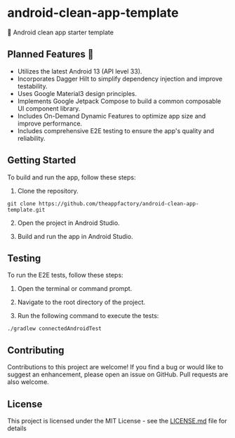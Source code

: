 # android-clean-app-template

🚀 Android clean app starter template

## Planned Features 🥑

- Utilizes the latest Android 13 (API level 33).
- Incorporates Dagger Hilt to simplify dependency injection and improve testability.
- Uses Google Material3 design principles.
- Implements Google Jetpack Compose to build a common composable UI component library.
- Includes On-Demand Dynamic Features to optimize app size and improve performance.
- Includes comprehensive E2E testing to ensure the app's quality and reliability.

## Getting Started

To build and run the app, follow these steps:

1. Clone the repository.
```
git clone https://github.com/theappfactory/android-clean-app-template.git
```

2. Open the project in Android Studio.

3. Build and run the app in Android Studio.

## Testing

To run the E2E tests, follow these steps:

1. Open the terminal or command prompt.

2. Navigate to the root directory of the project.

3. Run the following command to execute the tests:
```
./gradlew connectedAndroidTest
```

## Contributing

Contributions to this project are welcome! If you find a bug or would like to suggest an
enhancement, please open an issue on GitHub. Pull requests are also welcome.

## License

This project is licensed under the MIT License - see the [LICENSE.md](LICENSE.md) file for details

